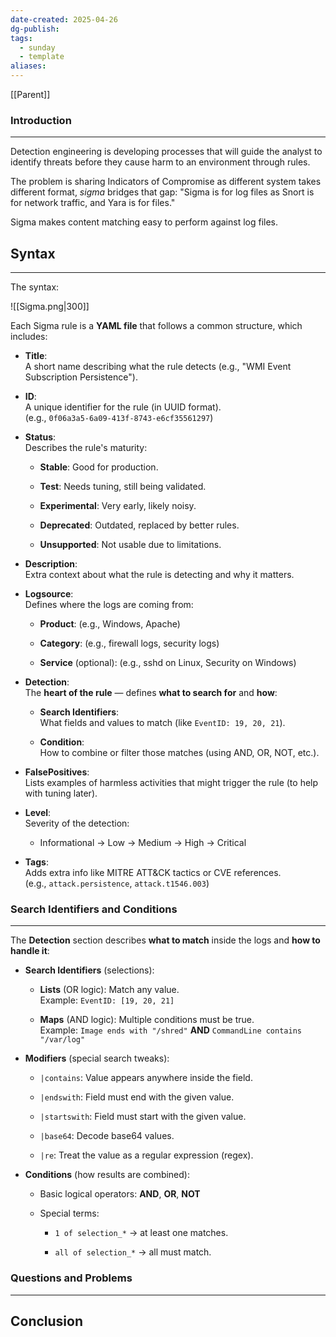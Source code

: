 ```yaml
---
date-created: 2025-04-26
dg-publish: 
tags:
  - sunday
  - template
aliases:
---
```

[[Parent]]
### Introduction 
---
Detection engineering is developing processes that will guide the analyst to identify threats before they cause harm to an environment through rules.

The problem is sharing Indicators of Compromise as different system takes different format, _sigma_ bridges that gap: "Sigma is for log files as Snort is for network traffic, and Yara is for files."

Sigma makes content matching easy to perform against log files.
## Syntax
---
The syntax:

![[Sigma.png|300]]

Each Sigma rule is a **YAML file** that follows a common structure, which includes:

- **Title**:  
    A short name describing what the rule detects (e.g., "WMI Event Subscription Persistence").
    
- **ID**:  
    A unique identifier for the rule (in UUID format).  
    (e.g., `0f06a3a5-6a09-413f-8743-e6cf35561297`)
    
- **Status**:  
    Describes the rule's maturity:
    
    - **Stable**: Good for production.
        
    - **Test**: Needs tuning, still being validated.
        
    - **Experimental**: Very early, likely noisy.
        
    - **Deprecated**: Outdated, replaced by better rules.
        
    - **Unsupported**: Not usable due to limitations.
        
- **Description**:  
    Extra context about what the rule is detecting and why it matters.
    
- **Logsource**:  
    Defines where the logs are coming from:
    
    - **Product**: (e.g., Windows, Apache)
        
    - **Category**: (e.g., firewall logs, security logs)
        
    - **Service** (optional): (e.g., sshd on Linux, Security on Windows)
        
- **Detection**:  
    The **heart of the rule** — defines **what to search for** and **how**:
    
    - **Search Identifiers**:  
        What fields and values to match (like `EventID: 19, 20, 21`).
        
    - **Condition**:  
        How to combine or filter those matches (using AND, OR, NOT, etc.).
        
- **FalsePositives**:  
    Lists examples of harmless activities that might trigger the rule (to help with tuning later).
    
- **Level**:  
    Severity of the detection:
    
    - Informational → Low → Medium → High → Critical
        
- **Tags**:  
    Adds extra info like MITRE ATT&CK tactics or CVE references.  
    (e.g., `attack.persistence`, `attack.t1546.003`)
### Search Identifiers and Conditions
---
The **Detection** section describes **what to match** inside the logs and **how to handle it**:

- **Search Identifiers** (selections):
    
    - **Lists** (OR logic): Match any value.  
        Example: `EventID: [19, 20, 21]`
        
    - **Maps** (AND logic): Multiple conditions must be true.  
        Example: `Image ends with "/shred"` **AND** `CommandLine contains "/var/log"`
        
- **Modifiers** (special search tweaks):
    
    - `|contains`: Value appears anywhere inside the field.
        
    - `|endswith`: Field must end with the given value.
        
    - `|startswith`: Field must start with the given value.
        
    - `|base64`: Decode base64 values.
        
    - `|re`: Treat the value as a regular expression (regex).
        
- **Conditions** (how results are combined):
    
    - Basic logical operators: **AND**, **OR**, **NOT**
        
    - Special terms:
        
        - `1 of selection_*` → at least one matches.
            
        - `all of selection_*` → all must match.







### Questions and Problems
---
## Conclusion


